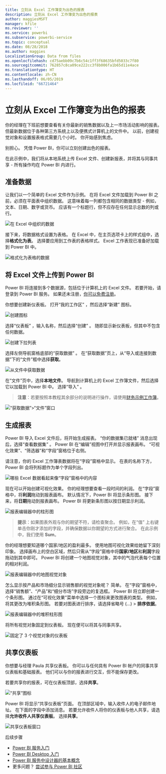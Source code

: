 ```yaml
---
title: 立刻从 Excel 工作簿变为出色的报表
description: 立刻从 Excel 工作簿变为出色的报表
author: maggiesMSFT
manager: kfile
ms.reviewer: ''
ms.service: powerbi
ms.subservice: powerbi-service
ms.topic: conceptual
ms.date: 08/28/2018
ms.author: maggies
LocalizationGroup: Data from files
ms.openlocfilehash: cd75aebb09c7b6c54c1ff3f68635bfd5033c7f80
ms.sourcegitcommit: 762857c8ca09ce222cc3f8b006fa1b65d11e4ace
ms.translationtype: HT
ms.contentlocale: zh-CN
ms.lasthandoff: 06/05/2019
ms.locfileid: "66721464"
---
```

# <a name="from-excel-workbook-to-stunning-report-in-no-time"></a>立刻从 Excel 工作簿变为出色的报表
你的经理在下班前想要查看有关你最新的销售数据以及上一市场活动影响的报表。 但最新数据位于各种第三方系统上以及便携式计算机上的文件中。 以前，创建视觉对象和设置报表格式需要几个小时。 你开始感到焦虑。

别担心。 凭借 Power BI，你可以立刻创建出色的报表。

在此示例中，我们将从本地系统上传 Excel 文件、创建新报表，并将其与同事共享 - 所有操作均在 Power BI 内进行。

## <a name="prepare-your-data"></a>准备数据
让我们以一个简单的 Excel 文件作为示例。 在将 Excel 文件加载到 Power BI 之前，必须在平面表中组织数据。 这意味着每一列都包含相同的数据类型 - 例如，文本、日期、数字或货币。 应该有一个标题行，但不应存在任何显示总数的列或行。

![在 Excel 中组织的数据](media/service-from-excel-to-stunning-report/pbi_excel_file.png)

接下来，将数据格式设置为表格。 在 Excel 中，在主页选项卡上的样式组中，选择**格式化为表**。 选择要应用到工作表的表格样式。 Excel 工作表现已准备好加载到 Power BI 中。

![格式化为表格的数据](media/service-from-excel-to-stunning-report/pbi_excel_table.png)

## <a name="upload-your-excel-file-into-power-bi"></a>将 Excel 文件上传到 Power BI
Power BI 将连接到多个数据源，包括位于计算机上的 Excel 文件。 若要开始，请登录到 Power BI 服务。 如果还未注册，[你可以免费注册](https://powerbi.com)。

你想要创建新仪表板。 打开“我的工作区”  ，然后选择“新建”  图标。

![创建图标](media/service-from-excel-to-stunning-report/power-bi-new-dash.png)

选择“仪表板”  ，输入名称，然后选择“创建”  。 随即显示新仪表板，但其中不包含任何数据。

![创建下拉列表](media/service-from-excel-to-stunning-report/power-bi-create-dash.png)

选择左侧导航窗格底部的“获取数据”  。 在“获取数据”页上，从“导入或连接到数据”下的“文件”框中选择**获取**。

![从文件中获取数据](media/service-from-excel-to-stunning-report/pbi_get_files.png)

在“文件”页中，选择**本地文件**。 导航到计算机上的 Excel 工作簿文件，然后选择它以加载到 Power BI 中。 选择“导入”  。

> **注意**：若要按照本教程其余部分的说明进行操作，请使用[财务示例工作簿](sample-financial-download.md)。
> 
> 

![“获取数据”>“文件”窗口](media/service-from-excel-to-stunning-report/pbi_local_file.png)

## <a name="build-your-report"></a>生成报表
Power BI 导入 Excel 文件后，将开始生成报表。 “你的数据集已就绪”  消息出现后，选择“查看数据集”  。  Power BI 在“编辑”视图中打开并显示报表画布。 “可视化效果”、“筛选器”和“字段”窗格位于右侧。

请注意，你的 Excel 工作簿表数据将在“字段”窗格中显示。 在表的名称下方，Power BI 会将列标题作为单个字段列出。

![哪些 Excel 数据看起来像“字段”窗格中的内容](media/service-from-excel-to-stunning-report/pbi_report_fields.png)

现在可以开始创建可视化效果。 你的经理想要查看一段时间的利润。 在“字段”窗格中，将**利润**拖动到报表画布。 默认情况下，Power BI 将显示条形图。 接下来，将**日期**拖动到报表画布。 Power BI 将更新条形图以按日期显示利润。

![报表编辑器中的柱形图](media/service-from-excel-to-stunning-report/pbi_report_pin-new.png)

> **提示**：如果图表外观与你的期望不符，请检查聚合。 例如，在“值”  上右键单击你刚才添加的字段，并确保数据以你期望的方式进行聚合。  在此示例中，我们使用 **Sum**。
> 
> 

你的经理想要知道哪个国家/地区的盈利最多。 使用地图可视化效果给她留下深刻印象。 选择画布上的空白区域，然后只需从“字段”窗格中将**国家/地区**和**利润**字段拖动到其中即可。 Power BI 将创建一个地图视觉对象，其中的气泡代表每个位置的相对利润。

![报表编辑器中的地图视觉对象](media/service-from-excel-to-stunning-report/pbi_report_map-new.png)

怎么显示按产品和市场细分显示销售额的视觉对象呢？ 简单。 在“字段”窗格中，选择“销售额”、“产品”和“细分市场”字段旁边的复选框。 Power BI 将立即创建一个条形图。 通过在“可视化效果”菜单中选择一个图标来更改图表的类型。 例如，将其更改为堆积条形图。  若要对图表进行排序，请选择省略号 (...) > **排序依据**。

![报表编辑器中的堆积柱形图](media/service-from-excel-to-stunning-report/pbi_barchart-new.png)

将所有视觉对象固定到仪表板。 现在便可以将其与同事共享。

![固定了 3 个视觉对象的仪表板](media/service-from-excel-to-stunning-report/pbi_report.png)

## <a name="share-your-dashboard"></a>共享仪表板
你想要与经理 Paula 共享仪表板。 你可以与任何具有 Power BI 帐户的同事共享仪表板和基础报表。 他们可以与你的报表进行交互，但不能保存更改。

若要共享你的报表，可在仪表板顶部，选择**共享**。

![“共享”图标](media/service-from-excel-to-stunning-report/power-bi-share.png)

Power BI 将显示“共享仪表板”页面。 在顶部区域中，输入收件人的电子邮件地址。 在下面的字段中添加消息。 若要允许收件人将你的仪表板与他人共享，请选择**允许收件人共享仪表板**。 选择**共享**。

![共享仪表板窗口](media/service-from-excel-to-stunning-report/power-bi-share-dash-new.png)

后续步骤

* [Power BI 服务入门](service-get-started.md)
* [Power BI Desktop 入门](desktop-getting-started.md)
* [Power BI 服务中设计器的基本概念](service-basic-concepts.md)
* 更多问题？ [尝试参与 Power BI 社区](http://community.powerbi.com/)

